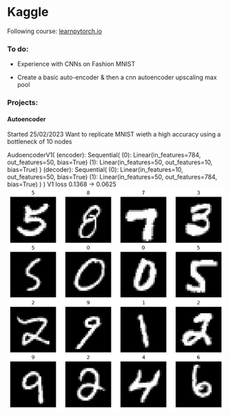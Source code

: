 # Kaggle

Following course: [learnpytorch.io](https://www.learnpytorch.io/)

### To do:

- Experience with CNNs on Fashion MNIST

- Create a basic auto-encoder & then a cnn autoencoder upscaling max pool

### Projects:

#### Autoencoder
Started 25/02/2023
Want to replicate MNIST wieth a high accuracy using a bottleneck of 10 nodes

AudoencoderV1(
  (encoder): Sequential(
    (0): Linear(in_features=784, out_features=50, bias=True)
    (1): Linear(in_features=50, out_features=10, bias=True)
  )
  (decoder): Sequential(
    (0): Linear(in_features=10, out_features=50, bias=True)
    (1): Linear(in_features=50, out_features=784, bias=True)
  )
)
V1
loss 0.1368 -> 0.0625
![V1](autoencoderv1.png)
